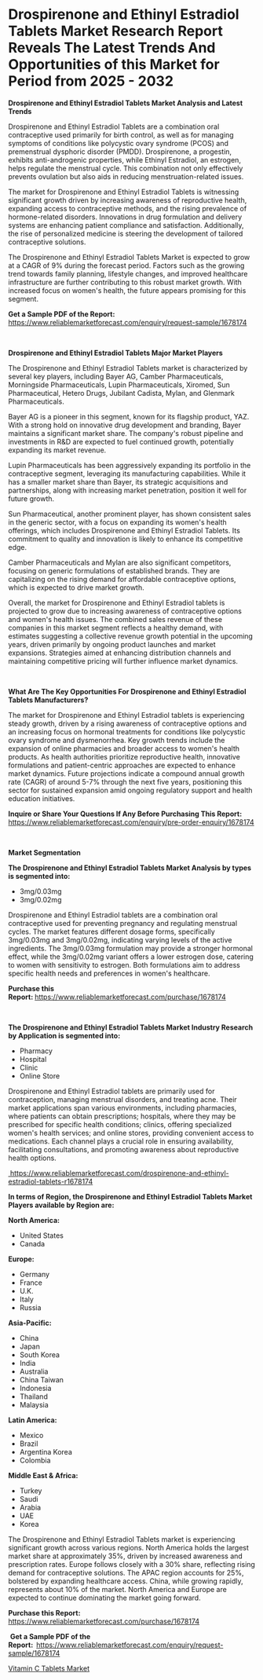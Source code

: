 <p><h1>Drospirenone and Ethinyl Estradiol Tablets Market Research Report Reveals The Latest Trends And Opportunities of this Market for Period from 2025 - 2032</h1></p><p><strong>Drospirenone and Ethinyl Estradiol Tablets Market Analysis and Latest Trends</strong></p>
<p><p>Drospirenone and Ethinyl Estradiol Tablets are a combination oral contraceptive used primarily for birth control, as well as for managing symptoms of conditions like polycystic ovary syndrome (PCOS) and premenstrual dysphoric disorder (PMDD). Drospirenone, a progestin, exhibits anti-androgenic properties, while Ethinyl Estradiol, an estrogen, helps regulate the menstrual cycle. This combination not only effectively prevents ovulation but also aids in reducing menstruation-related issues.</p><p>The market for Drospirenone and Ethinyl Estradiol Tablets is witnessing significant growth driven by increasing awareness of reproductive health, expanding access to contraceptive methods, and the rising prevalence of hormone-related disorders. Innovations in drug formulation and delivery systems are enhancing patient compliance and satisfaction. Additionally, the rise of personalized medicine is steering the development of tailored contraceptive solutions. </p><p>The Drospirenone and Ethinyl Estradiol Tablets Market is expected to grow at a CAGR of 9% during the forecast period. Factors such as the growing trend towards family planning, lifestyle changes, and improved healthcare infrastructure are further contributing to this robust market growth. With increased focus on women's health, the future appears promising for this segment.</p></p>
<p><strong>Get a Sample PDF of the Report:&nbsp;</strong> <a href="https://www.reliablemarketforecast.com/enquiry/request-sample/1678174?utm_campaign=2736&utm_medium=2&utm_source=Github&utm_content=ia&utm_term=08032025&utm_id=drospirenone-and-ethinyl-estradiol-tablets">https://www.reliablemarketforecast.com/enquiry/request-sample/1678174</a></p>
<p>&nbsp;</p>
<p><strong>Drospirenone and Ethinyl Estradiol Tablets Major Market Players</strong></p>
<p><p>The Drospirenone and Ethinyl Estradiol Tablets market is characterized by several key players, including Bayer AG, Camber Pharmaceuticals, Morningside Pharmaceuticals, Lupin Pharmaceuticals, Xiromed, Sun Pharmaceutical, Hetero Drugs, Jubilant Cadista, Mylan, and Glenmark Pharmaceuticals. </p><p>Bayer AG is a pioneer in this segment, known for its flagship product, YAZ. With a strong hold on innovative drug development and branding, Bayer maintains a significant market share. The company's robust pipeline and investments in R&D are expected to fuel continued growth, potentially expanding its market revenue.</p><p>Lupin Pharmaceuticals has been aggressively expanding its portfolio in the contraceptive segment, leveraging its manufacturing capabilities. While it has a smaller market share than Bayer, its strategic acquisitions and partnerships, along with increasing market penetration, position it well for future growth.</p><p>Sun Pharmaceutical, another prominent player, has shown consistent sales in the generic sector, with a focus on expanding its women's health offerings, which includes Drospirenone and Ethinyl Estradiol Tablets. Its commitment to quality and innovation is likely to enhance its competitive edge.</p><p>Camber Pharmaceuticals and Mylan are also significant competitors, focusing on generic formulations of established brands. They are capitalizing on the rising demand for affordable contraceptive options, which is expected to drive market growth.</p><p>Overall, the market for Drospirenone and Ethinyl Estradiol tablets is projected to grow due to increasing awareness of contraceptive options and women's health issues. The combined sales revenue of these companies in this market segment reflects a healthy demand, with estimates suggesting a collective revenue growth potential in the upcoming years, driven primarily by ongoing product launches and market expansions. Strategies aimed at enhancing distribution channels and maintaining competitive pricing will further influence market dynamics.</p></p>
<p>&nbsp;</p>
<p><strong>What Are The Key Opportunities For Drospirenone and Ethinyl Estradiol Tablets Manufacturers?</strong></p>
<p><p>The market for Drospirenone and Ethinyl Estradiol tablets is experiencing steady growth, driven by a rising awareness of contraceptive options and an increasing focus on hormonal treatments for conditions like polycystic ovary syndrome and dysmenorrhea. Key growth trends include the expansion of online pharmacies and broader access to women's health products. As health authorities prioritize reproductive health, innovative formulations and patient-centric approaches are expected to enhance market dynamics. Future projections indicate a compound annual growth rate (CAGR) of around 5-7% through the next five years, positioning this sector for sustained expansion amid ongoing regulatory support and health education initiatives.</p></p>
<p><strong>Inquire or Share Your Questions If Any Before Purchasing This Report:</strong> <a href="https://www.reliablemarketforecast.com/enquiry/pre-order-enquiry/1678174?utm_campaign=2736&utm_medium=2&utm_source=Github&utm_content=ia&utm_term=08032025&utm_id=drospirenone-and-ethinyl-estradiol-tablets">https://www.reliablemarketforecast.com/enquiry/pre-order-enquiry/1678174</a></p>
<p>&nbsp;</p>
<p><strong>Market Segmentation</strong></p>
<p><strong>The Drospirenone and Ethinyl Estradiol Tablets Market Analysis by types is segmented into:</strong></p>
<p><ul><li>3mg/0.03mg</li><li>3mg/0.02mg</li></ul></p>
<p><p>Drospirenone and Ethinyl Estradiol tablets are a combination oral contraceptive used for preventing pregnancy and regulating menstrual cycles. The market features different dosage forms, specifically 3mg/0.03mg and 3mg/0.02mg, indicating varying levels of the active ingredients. The 3mg/0.03mg formulation may provide a stronger hormonal effect, while the 3mg/0.02mg variant offers a lower estrogen dose, catering to women with sensitivity to estrogen. Both formulations aim to address specific health needs and preferences in women's healthcare.</p></p>
<p><strong>Purchase this Report:&nbsp;</strong><a href="https://www.reliablemarketforecast.com/purchase/1678174?utm_campaign=2736&utm_medium=2&utm_source=Github&utm_content=ia&utm_term=08032025&utm_id=drospirenone-and-ethinyl-estradiol-tablets">https://www.reliablemarketforecast.com/purchase/1678174</a></p>
<p>&nbsp;</p>
<p><strong>The Drospirenone and Ethinyl Estradiol Tablets Market Industry Research by Application is segmented into:</strong></p>
<p><ul><li>Pharmacy</li><li>Hospital</li><li>Clinic</li><li>Online Store</li></ul></p>
<p><p>Drospirenone and Ethinyl Estradiol tablets are primarily used for contraception, managing menstrual disorders, and treating acne. Their market applications span various environments, including pharmacies, where patients can obtain prescriptions; hospitals, where they may be prescribed for specific health conditions; clinics, offering specialized women's health services; and online stores, providing convenient access to medications. Each channel plays a crucial role in ensuring availability, facilitating consultations, and promoting awareness about reproductive health options.</p></p>
<p><a href="https://www.reliablemarketforecast.com/drospirenone-and-ethinyl-estradiol-tablets-r1678174?utm_campaign=2736&utm_medium=2&utm_source=Github&utm_content=ia&utm_term=08032025&utm_id=drospirenone-and-ethinyl-estradiol-tablets">&nbsp;https://www.reliablemarketforecast.com/drospirenone-and-ethinyl-estradiol-tablets-r1678174</a></p>
<p><strong>In terms of Region, the Drospirenone and Ethinyl Estradiol Tablets Market Players available by Region are:</strong></p>
<p>
    <p> <strong> North America: </strong>
        <ul>
            <li>United States</li>
            <li>Canada</li>
        </ul>
        </p> 
    <p> <strong> Europe: </strong>
        <ul>
            <li>Germany</li>
            <li>France</li>
            <li>U.K.</li>
            <li>Italy</li>
            <li>Russia</li>
        </ul>
        </p> 
    <p> <strong> Asia-Pacific: </strong>
        <ul>
            <li>China</li>
            <li>Japan</li>
            <li>South Korea</li>
            <li>India</li>
            <li>Australia</li>
            <li>China Taiwan</li>
            <li>Indonesia</li>
            <li>Thailand</li>
            <li>Malaysia</li>
        </ul>
        </p> 
    <p> <strong> Latin America: </strong>
        <ul>
            <li>Mexico</li>
            <li>Brazil</li>
            <li>Argentina Korea</li>
            <li>Colombia</li>
        </ul>
        </p> 
    <p> <strong> Middle East & Africa: </strong>
        <ul>
            <li>Turkey</li>
            <li>Saudi</li>
            <li>Arabia</li>
            <li>UAE</li>
            <li>Korea</li>
        </ul>
    </p>
    </p>
<p><p>The Drospirenone and Ethinyl Estradiol Tablets market is experiencing significant growth across various regions. North America holds the largest market share at approximately 35%, driven by increased awareness and prescription rates. Europe follows closely with a 30% share, reflecting rising demand for contraceptive solutions. The APAC region accounts for 25%, bolstered by expanding healthcare access. China, while growing rapidly, represents about 10% of the market. North America and Europe are expected to continue dominating the market going forward.</p></p>
<p><strong>Purchase this Report: </strong><a href="https://www.reliablemarketforecast.com/purchase/1678174?utm_campaign=2736&utm_medium=2&utm_source=Github&utm_content=ia&utm_term=08032025&utm_id=drospirenone-and-ethinyl-estradiol-tablets">https://www.reliablemarketforecast.com/purchase/1678174</a></p>
<p>&nbsp;<strong>Get a Sample PDF of the Report:&nbsp;&nbsp;</strong><a href="https://www.reliablemarketforecast.com/enquiry/request-sample/1678174?utm_campaign=2736&utm_medium=2&utm_source=Github&utm_content=ia&utm_term=08032025&utm_id=drospirenone-and-ethinyl-estradiol-tablets">https://www.reliablemarketforecast.com/enquiry/request-sample/1678174</a></p>
<p><strong></strong></p>
<p><p><a href="https://github.com/elitasvimal/Market-Research-Report-List-1/blob/main/vitamin-c-tablets-market.md?utm_campaign=2736&utm_medium=2&utm_source=Github&utm_content=ia&utm_term=08032025&utm_id=drospirenone-and-ethinyl-estradiol-tablets">Vitamin C Tablets Market</a></p></p>